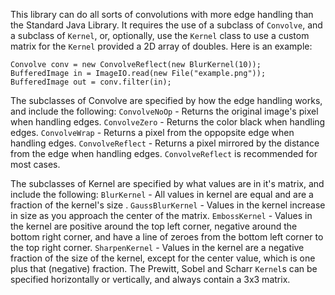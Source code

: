 This library can do all sorts of convolutions with more edge handling than the Standard Java Library. 
It requires the use of a subclass of ```Convolve```, and a subclass of ```Kernel```, or, optionally, 
use the ```Kernel``` class to use a custom matrix for the ```Kernel``` provided a 2D array
of doubles.
Here is an example:
```
Convolve conv = new ConvolveReflect(new BlurKernel(10));
BufferedImage in = ImageIO.read(new File("example.png"));
BufferedImage out = conv.filter(in);
```

The subclasses of Convolve are specified by how the edge handling works, and include the following:
```ConvolveNoOp``` - Returns the original image's pixel when handling edges.
```ConvolveZero``` - Returns the color black when handling edges.
```ConvolveWrap``` - Returns a pixel from the oppopsite edge when handling edges.
```ConvolveReflect``` - Returns a pixel mirrored by the distance from the edge when handling edges.
```ConvolveReflect``` is recommended for most cases.

The subclasses of Kernel are specified by what values are in it's matrix, and include the following:
```BlurKernel``` - All values in kernel are equal and are a fraction of the kernel's size .
```GaussBlurKernel``` - Values in the kernel increase in size as you approach the center of the matrix.
```EmbossKernel``` - Values in the kernel are positive around the top left corner, negative around the 
      bottom right corner,  and have a line of zeroes from the bottom left corner to the top right 
      corner.
```SharpenKernel``` - Values in the kernel are a negative fraction of the size of the kernel, except 
      for the center value, which is one plus that (negative) fraction.
The Prewitt, Sobel and Scharr ```Kernel```s can be specified horizontally or vertically, and always
      contain a 3x3 matrix.

